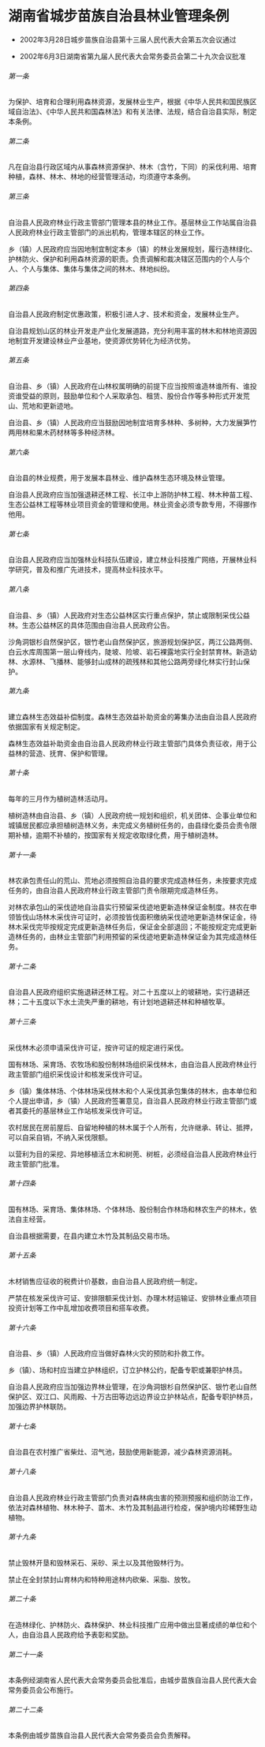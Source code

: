 # 湖南省城步苗族自治县林业管理条例

- 2002年3月28日城步苗族自治县第十三届人民代表大会第五次会议通过

- 2002年6月3日湖南省第九届人民代表大会常务委员会第二十九次会议批准

<!-- INFO END -->

###### 第一条

为保护、培育和合理利用森林资源，发展林业生产，根据《中华人民共和国民族区域自治法》、《中华人民共和国森林法》和有关法律、法规，结合自治县实际，制定本条例。

###### 第二条

凡在自治县行政区域内从事森林资源保护、林木（含竹，下同）的采伐利用、培育种植，森林、林木、林地的经营管理活动，均须遵守本条例。

###### 第三条

自治县人民政府林业行政主管部门管理本县的林业工作。基层林业工作站属自治县人民政府林业行政主管部门的派出机构，管理本辖区的林业工作。

乡（镇）人民政府应当因地制宜制定本乡（镇）的林业发展规划，履行造林绿化、护林防火、保护和利用森林资源的职责。负责调解和裁决辖区范围内的个人与个人、个人与集体、集体与集体之间的林木、林地纠纷。

###### 第四条

自治县人民政府制定优惠政策，积极引进人才、技术和资金，发展林业生产。

自治县规划山区的林业开发走产业化发展道路，充分利用丰富的林木和林地资源因地制宜开发建设林业产业基地，使资源优势转化为经济优势。

###### 第五条

自治县、乡（镇）人民政府在山林权属明确的前提下应当按照谁造林谁所有、谁投资谁受益的原则，鼓励单位和个人采取承包、租赁、股份合作等多种形式开发荒山、荒地和更新迹地。

自治县、乡（镇）人民政府应当鼓励因地制宜培育多林种、多树种，大力发展笋竹两用林和果木药材林等多种经济林。

###### 第六条

自治县的林业规费，用于发展本县林业、维护森林生态环境及林业管理。

自治县人民政府应当加强退耕还林工程、长江中上游防护林工程、林木种苗工程、生态公益林工程等林业项目资金的管理和使用。林业资金必须专款专用，不得挪作他用。

###### 第七条

自治县人民政府应当加强林业科技队伍建设，建立林业科技推广网络，开展林业科学研究，普及和推广先进技术，提高林业科技水平。

###### 第八条

自治县、乡（镇）人民政府对生态公益林区实行重点保护，禁止或限制采伐公益林。生态公益林区的具体范围由自治县人民政府公告。

沙角洞银杉自然保护区，银竹老山自然保护区，旅游规划保护区，两江公路两侧、白云水库周围第一层山脊线内，陡坡、险坡、岩石裸露地实行全封禁育林。新造幼林、水源林、飞播林、能够封山成林的疏残林和其他公路两旁绿化林实行封山保护。

###### 第九条

建立森林生态效益补偿制度。森林生态效益补助资金的筹集办法由自治县人民政府依据国家有关规定制定。

森林生态效益补助资金由自治县人民政府林业行政主管部门具体负责征收，用于公益林的营造、抚育、保护和管理。

###### 第十条

每年的三月作为植树造林活动月。

植树造林由自治县、乡（镇）人民政府统一规划和组织，机关团体、企事业单位和城镇居民都应承担植树造林义务，未完成义务植树任务的，由县绿化委员会责令限期补植，逾期不补植的，按国家有关规定收取绿化费，用于植树造林。

###### 第十一条

林农承包责任山的荒山、荒地必须按照自治县的要求完成造林任务，未按要求完成任务的，由自治县人民政府林业行政主管部门责令限期完成造林任务。

对林农承包山的采伐迹地自治县实行预留采伐迹地更新造林保证金制度。林农在申领皆伐山场林木采伐许可证时，必须按皆伐面积缴纳采伐迹地更新造林保证金，待林木采伐完毕按规定完成更新造林任务后，保证金全部退回；不能按规定完成更新造林任务的，由林业主管部门利用预留的采伐迹地更新造林保证金为其完成造林任务。

###### 第十二条

自治县人民政府组织实施退耕还林工程。对二十五度以上的坡耕地，实行退耕还林；二十五度以下水土流失严重的耕地，有计划地退耕还林和种植牧草。

###### 第十三条

采伐林木必须申请采伐许可证，按许可证的规定进行采伐。

国有林场、采育场、农牧场和股份制林场组织采伐林木，由自治县人民政府林业行政主管部门组织采伐设计和核发采伐许可证。

乡（镇）集体林场、个体林场采伐林木和个人采伐其承包集体的林木，由本单位和个人提出申请，乡（镇）人民政府签署意见，自治县人民政府林业行政主管部门或者其委托的基层林业工作站核发采伐许可证。

农村居民在房前屋后、自留地种植的林木属于个人所有，允许继承、转让、抵押，可以自采自销，不纳入采伐限额。

以营利为目的采挖、异地移植活立木和树蔸、树桩，必须经自治县人民政府林业行政主管部门批准。

###### 第十四条

国有林场、采育场、集体林场、个体林场、股份制合作林场和林农生产的林木，依法自主经营。

自治县根据需要，在县内建立木竹及其制品交易市场。

###### 第十五条

木材销售应征收的税费计价基数，由自治县人民政府统一制定。

严禁在核发采伐许可证、安排限额采伐计划、办理木材运输证、安排林业重点项目投资计划等工作中乱增加收费项目和搭车收费。

###### 第十六条

自治县、乡（镇）人民政府应当做好森林火灾的预防和扑救工作。

乡（镇）、场和村应当建立护林组织，订立护林公约，配备专职或兼职护林员。

自治县人民政府应当加强边界林业管理，在沙角洞银杉自然保护区、银竹老山自然保护区、双江口、风雨殿、十万古田等边远边界设立护林站点，配备专职护林员，加强边界护林联防。

###### 第十七条

自治县在农村推广省柴灶、沼气池，鼓励使用新能源，减少森林资源消耗。

###### 第十八条

自治县人民政府林业行政主管部门负责对森林病虫害的预测预报和组织防治工作，依法对森林植物、林木种子、苗木、木竹及其制品进行检疫，保护境内珍稀野生动植物。

###### 第十九条

禁止毁林开垦和毁林采石、采砂、采土以及其他毁林行为。

禁止在全封禁封山育林内和特种用途林内砍柴、采脂、放牧。

###### 第二十条

在造林绿化、护林防火、森林保护、林业科技推广应用中做出显著成绩的单位和个人，由自治县人民政府给予表彰和奖励。

###### 第二十一条

本条例经湖南省人民代表大会常务委员会批准后，由城步苗族自治县人民代表大会常务委员会公布施行。

###### 第二十二条

本条例由城步苗族自治县人民代表大会常务委员会负责解释。

